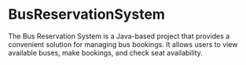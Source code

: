 # BusReservationSystem
The Bus Reservation System is a Java-based project that provides a convenient solution for managing bus bookings. It allows users to view available buses, make bookings, and check seat availability.

